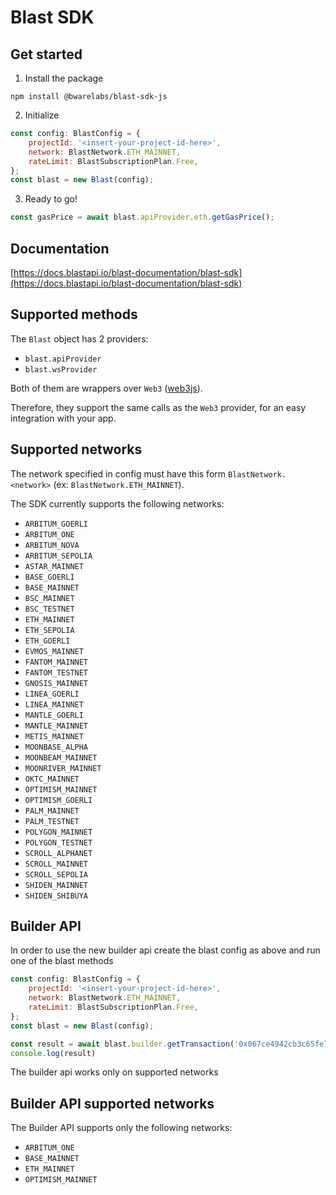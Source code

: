 # Blast SDK

## Get started
1. Install the package
```
npm install @bwarelabs/blast-sdk-js
```
2. Initialize
```js
const config: BlastConfig = {
    projectId: '<insert-your-project-id-here>',
    network: BlastNetwork.ETH_MAINNET,
    rateLimit: BlastSubscriptionPlan.Free,
};
const blast = new Blast(config);
```

3. Ready to go!
```js
const gasPrice = await blast.apiProvider.eth.getGasPrice();
```

## Documentation
[https://docs.blastapi.io/blast-documentation/blast-sdk](https://docs.blastapi.io/blast-documentation/blast-sdk)

## Supported methods
The `Blast` object has 2 providers:
- `blast.apiProvider`
- `blast.wsProvider`

Both of them are wrappers over `Web3` ([web3js](https://web3js.readthedocs.io/en/v1.8.0/index.html)).

Therefore, they support the same calls as the `Web3` provider, for an easy integration with your app.

## Supported networks
The network specified in config must have this form `BlastNetwork.<network>` (ex: `BlastNetwork.ETH_MAINNET`).

The SDK currently supports the following networks:
- `ARBITUM_GOERLI`
- `ARBITUM_ONE`
- `ARBITUM_NOVA`
- `ARBITUM_SEPOLIA`
- `ASTAR_MAINNET`
- `BASE_GOERLI`
- `BASE_MAINNET`
- `BSC_MAINNET`
- `BSC_TESTNET`
- `ETH_MAINNET`
- `ETH_SEPOLIA`
- `ETH_GOERLI`
- `EVMOS_MAINNET` 
- `FANTOM_MAINNET`
- `FANTOM_TESTNET`
- `GNOSIS_MAINNET`
- `LINEA_GOERLI`
- `LINEA_MAINNET`
- `MANTLE_GOERLI`
- `MANTLE_MAINNET`
- `METIS_MAINNET`
- `MOONBASE_ALPHA`
- `MOONBEAM_MAINNET`
- `MOONRIVER_MAINNET`
- `OKTC_MAINNET`
- `OPTIMISM_MAINNET` 
- `OPTIMISM_GOERLI` 
- `PALM_MAINNET` 
- `PALM_TESTNET` 
- `POLYGON_MAINNET`
- `POLYGON_TESTNET`
- `SCROLL_ALPHANET`
- `SCROLL_MAINNET`
- `SCROLL_SEPOLIA`
- `SHIDEN_MAINNET`
- `SHIDEN_SHIBUYA`

## Builder API

In order to use the new builder api create the blast config as above and run one of the blast methods
```js
const config: BlastConfig = {
    projectId: '<insert-your-project-id-here>',
    network: BlastNetwork.ETH_MAINNET,
    rateLimit: BlastSubscriptionPlan.Free,
};
const blast = new Blast(config);
```

```js
const result = await blast.builder.getTransaction('0x067ce4942cb3c65fe74e21063c35f786eb666712ba5d074d2dff56a6d28c1ba3')
console.log(result)
```

The builder api works only on supported networks

## Builder API supported networks

The Builder API supports only the following networks:
- `ARBITUM_ONE`
- `BASE_MAINNET`
- `ETH_MAINNET`
- `OPTIMISM_MAINNET`